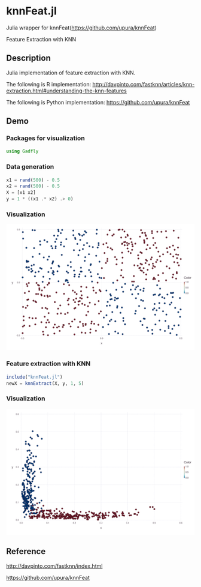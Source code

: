# knnFeat.jl
Julia wrapper for knnFeat(https://github.com/upura/knnFeat)

Feature Extraction with KNN

## Description
Julia implementation of feature extraction with KNN.

The following is R implementation:
http://davpinto.com/fastknn/articles/knn-extraction.html#understanding-the-knn-features

The following is Python implementation:
https://github.com/upura/knnFeat


## Demo

### Packages for visualization
```Julia
using Gadfly
```

### Data generation
```Julia
x1 = rand(500) - 0.5
x2 = rand(500) - 0.5
X = [x1 x2]
y = 1 * ((x1 .* x2) .> 0)
```

### Visualization
<img src='img/before.svg'>

### Feature extraction with KNN
```Julia
include("knnFeat.jl")
newX = knnExtract(X, y, 1, 5)
```

### Visualization
<img src='img/after.svg'>

## Reference
http://davpinto.com/fastknn/index.html

https://github.com/upura/knnFeat
